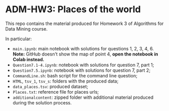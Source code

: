 # ADM-HW3: Places of the world

This repo contains the material produced for Homework 3 of Algorithms for Data Mining course. 

In particular:
- `main.ipynb`: main notebook with solutions for questions 1, 2, 3, 4, 6. <br> **Note:** GitHub doesn't show the map of point 4, **open the notebook in Colab instead.**
- `Question7.1-4.ipynb`: notebook with solutions for question 7, part 1;
- `Question7.5.ipynb`: notebook with solutions for question 7, part 2;
- `CommandLine.sh`: bash script for the command line question;
- `HTML`, `tsv_1`, `tsv_s`: folders with the produced data;
- `data_places.tsv`: produced dataset;
- `Places.txt`: reference file for places urls;
- `additionalcontent`: zipped folder with additional material produced during the solution process. 
